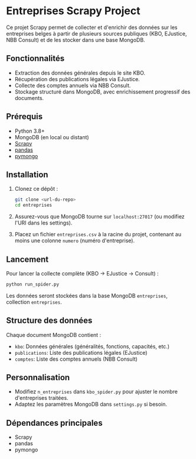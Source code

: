 # Entreprises Scrapy Project

Ce projet Scrapy permet de collecter et d'enrichir des données sur les entreprises belges à partir de plusieurs sources publiques (KBO, EJustice, NBB Consult) et de les stocker dans une base MongoDB.

## Fonctionnalités

- Extraction des données générales depuis le site KBO.
- Récupération des publications légales via EJustice.
- Collecte des comptes annuels via NBB Consult.
- Stockage structuré dans MongoDB, avec enrichissement progressif des documents.

## Prérequis

- Python 3.8+
- MongoDB (en local ou distant)
- [Scrapy](https://scrapy.org/)
- [pandas](https://pandas.pydata.org/)
- [pymongo](https://pymongo.readthedocs.io/)

## Installation

1. Clonez ce dépôt :
   ```bash
   git clone <url-du-repo>
   cd entreprises
   ```
2. Assurez-vous que MongoDB tourne sur `localhost:27017` (ou modifiez l'URI dans les settings).

3. Placez un fichier `entreprises.csv` à la racine du projet, contenant au moins une colonne `numero` (numéro d'entreprise).

## Lancement

Pour lancer la collecte complète (KBO → EJustice → Consult) :

```bash
python run_spider.py
```

Les données seront stockées dans la base MongoDB `entreprises`, collection `entreprises`.

## Structure des données

Chaque document MongoDB contient :

- `kbo`: Données générales (généralités, fonctions, capacités, etc.)
- `publications`: Liste des publications légales (EJustice)
- `comptes`: Liste des comptes annuels (NBB Consult)

## Personnalisation

- Modifiez `n_entreprises` dans `kbo_spider.py` pour ajuster le nombre d'entreprises traitées.
- Adaptez les paramètres MongoDB dans `settings.py` si besoin.

## Dépendances principales

- Scrapy
- pandas
- pymongo
